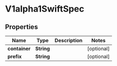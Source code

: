 
# V1alpha1SwiftSpec

## Properties
Name | Type | Description | Notes
------------ | ------------- | ------------- | -------------
**container** | **String** |  |  [optional]
**prefix** | **String** |  |  [optional]



